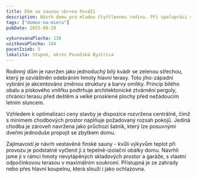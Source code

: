 ```yaml
---
title: Dům se saunou <br>na Pováží
description: Návrh domu pro mladou čtyřčlennou rodinu. Při spolupráci s klienty jsme nejprve podrobně probrali a zhodnotili potřebu či velikost jednotlivých prostor, abychom společně sladili očekávání a rozpočet stavby. Následně byl celý návrh řešen s ohledem na jednoduchost konstrukčních a architektonických prvků - vznikl tak racionální, ale proporčně a výrazově vkusný rodinný dům.
tags: ["domov-na-mieru"]
pubDate: 2025-08-20

vykurovanaPlocha: 138
uzitkovaPlocha: 184
pocetIzieb: 5
lokalita: Stupné, okres Považská Bystrica
---
```


Rodinný dům je navržen jako jednoduchý bílý kvádr se zelenou střechou, který je ozvláštněn odebráním hmoty hlavní terasy. Toto jiho-západní vybrání je akcentováno změnou struktury a barvy omítky. Princip bílého obalu a pískového vnitřku podtrhuje architektonické ztvárnění pergoly, chránící terasu před deštěm a velké prosklené plochy před nežádoucím letním sluncem.

Vzhledem k optimalizaci ceny stavby je dispozice rozvržena centrálně, čímž s minimem chodbových prostor naplňuje požadovaný rozsah pokojů. Jediná chodba je zároveň navržena jako průchozí šatník, který lze posuvnými dveřmi jednoduše propojit se zbytkem domu.

Zajímavostí je návrh vestavěné finské sauny - kvůli výkyvům teplot při provozu je podstatné vyčlenit ji z tepelně-izolační obálky domu. Navrhli jsme ji v rámci hmoty nevytápěných skladových prostor a garáže, s vlastní odpočinkovou terasou v maximálním soukromí. Přístupná je ze zahrady nebo přes hlavní koupelnu, která slouží i jako ochlazovna.